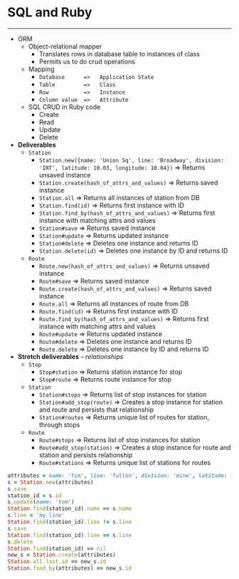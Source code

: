 # SQL and Ruby

---

* ORM
  * Object-relational mapper
    * Translates rows in database table to instances of class
    * Permits us to do crud operations
  * Mapping
    * `Database      =>   Application State`
    * `Table         =>   Class`
    * `Row           =>   Instance`
    * `Column value  =>   Attribute`
  * SQL CRUD in Ruby code
    * Create
    * Read
    * Update
    * Delete
* **Deliverables**
  * `Station`
    * `Station.new({name: 'Union Sq', line: 'Broadway', division: 'IRT', latitude: 10.03, longitude: 10.04})` => Returns unsaved instance
    * `Station.create(hash_of_attrs_and_values)` => Returns saved instance
    * `Station.all` => Returns all instances of station from DB
    * `Station.find(id)` => Returns first instance with ID
    * `Station.find_by(hash_of_attrs_and_values)` => Returns first instance with matching attrs and values
    * `Station#save` => Returns saved instance
    * `Station#update` => Returns updated instance
    * `Station#delete` => Deletes one instance and returns ID
    * `Station.delete(id)` => Deletes one instance by ID and returns ID
  * `Route`
    * `Route.new(hash_of_attrs_and_values)` => Returns unsaved instance
    * `Route#save` => Returns saved instance
    * `Route.create(hash_of_attrs_and_values)` => Returns saved instance
    * `Route.all` => Returns all instances of route from DB
    * `Route.find(id)` => Returns first instance with ID
    * `Route.find_by(hash_of_attrs_and_values)` => Returns first instance with matching attrs and values
    * `Route#update` => Returns updated instance
    * `Route#delete` => Deletes one instance and returns ID
    * `Route.delete` => Deletes one instance by ID and returns ID
* **Stretch deliverables** – _relationships_
  * `Stop`
    * `Stop#station` => Returns station instance for stop
    * `Stop#route` => Returns route instance for stop
  * `Station`
    * `Station#stops` => Returns list of stop instances for station
    * `Station#add_stop(route)` => Creates a stop instance for station and route and persists that relationship
    * `Station#routes` => Returns unique list of routes for station, through stops
  * `Route`
    * `Route#stops` => Returns list of stop instances for station
    * `Route#add_stop(station)` => Creates a stop instance for route and station and persists relationship
    * `Route#stations` => Returns unique list of stations for routes


```ruby
attributes = name: 'tim', line: 'fulton', division: 'mine', latitude: 123.4, longitude: 234.3
s = Station.new(attributes)
s.save
station_id = s.id
s.update(name: 'tom')
Station.find(station_id).name == s.name
s.line = 'my line'
Station.find(station_id).line != s.line
s.save
Station.find(station_id).line == s.line
s.delete
Station.find(station_id) == nil
new_s = Station.create(attributes)
Station.all.last.id == new_s.id
Station.find_by(attributes) == new_s.id
```
